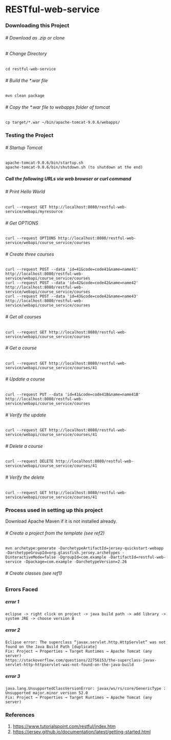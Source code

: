 # RESTful-web-service

### Downloading this Project

###### # Download as .zip or clone

###### # Change Directory
    cd restful-web-service

###### # Build the *.war file
    mvn clean package

###### # Copy the *.war file to webapps folder of tomcat
    cp target/*.war ~/bin/apache-tomcat-9.0.6/webapps/

### Testing the Project

###### # Startup Tomcat
    apache-tomcat-9.0.6/bin/startup.sh
    apache-tomcat-9.0.6/bin/shutdown.sh (to shutdown at the end)

##### Call the following URLs via web browser or curl command
###### # Print Hello World
    curl --request GET http://localhost:8080/restful-web-service/webapi/myresource

###### # Get OPTIONS
    curl --request OPTIONS http://localhost:8080/restful-web-service/webapi/course_service/courses  

###### # Create three courses
    curl --request POST --data 'id=41&code=code41&name=name41' http://localhost:8080/restful-web-service/webapi/course_service/courses
    curl --request POST --data 'id=42&code=code42&name=name42' http://localhost:8080/restful-web-service/webapi/course_service/courses
    curl --request POST --data 'id=43&code=code42&name=name43' http://localhost:8080/restful-web-service/webapi/course_service/courses

###### # Get all courses
    curl --request GET http://localhost:8080/restful-web-service/webapi/course_service/courses  

###### # Get a course
    curl --request GET http://localhost:8080/restful-web-service/webapi/course_service/courses/41

###### # Update a course
    curl --request PUT --data 'id=41&code=code41B&name=name41B' http://localhost:8080/restful-web-service/webapi/course_service/courses

###### # Verify the update
    curl --request GET http://localhost:8080/restful-web-service/webapi/course_service/courses/41

###### # Delete a course
    curl --request DELETE http://localhost:8080/restful-web-service/webapi/course_service/courses/41

###### # Verify the delete
    curl --request GET http://localhost:8080/restful-web-service/webapi/course_service/courses/41

### Process used in setting up this project
Download Apache Maven if it is not installed already. 

###### # Create a project from the template (see ref2)
    mvn archetype:generate -DarchetypeArtifactId=jersey-quickstart-webapp -DarchetypeGroupId=org.glassfish.jersey.archetypes -DinteractiveMode=false -DgroupId=com.example -DartifactId=restful-web-service -Dpackage=com.example -DarchetypeVersion=2.26

###### # Create classes (see ref1)

### Errors Faced
##### error 1
    eclipse -> right click on project -> java build path -> add library -> system JRE -> choose version 8 

##### error 2
    Eclipse error: The superclass “javax.servlet.http.HttpServlet” was not found on the Java Build Path [duplicate]
    Fix: Project → Properties → Target Runtimes → Apache Tomcat (any server)
    https://stackoverflow.com/questions/22756153/the-superclass-javax-servlet-http-httpservlet-was-not-found-on-the-java-build
  
##### error 3
    java.lang.UnsupportedClassVersionError: javax/ws/rs/core/GenericType : Unsupported major.minor version 52.0
    Fix: Project → Properties → Target Runtimes → Apache Tomcat (any server)

### References
1. https://www.tutorialspoint.com/restful/index.htm
2. https://jersey.github.io/documentation/latest/getting-started.html

